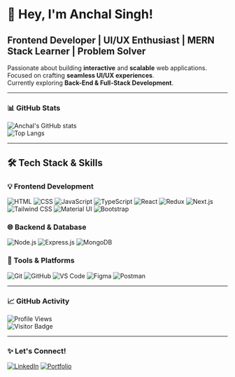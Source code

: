 # 👋 Hey, I'm Anchal Singh!  
##  Frontend Developer |  UI/UX Enthusiast |  MERN Stack Learner  | Problem Solver

Passionate about building **interactive** and **scalable** web applications.  
Focused on crafting **seamless UI/UX experiences**.  
Currently exploring **Back-End & Full-Stack Development**.

---

### 📊 GitHub Stats

![Anchal's GitHub stats](https://github-readme-stats.vercel.app/api?username=imanchalsingh&show_icons=true&theme=chartreuse-dark)  
![Top Langs](https://github-readme-stats.vercel.app/api/top-langs/?username=imanchalsingh&layout=compact&theme=chartreuse-dark)

---

## 🛠️ Tech Stack & Skills  

### 💡 Frontend Development  
![HTML](https://img.shields.io/badge/-HTML-E34F26?style=flat&logo=html&logoColor=white)
![CSS](https://img.shields.io/badge/-CSS-1572B6?style=flat&logo=css)
![JavaScript](https://img.shields.io/badge/-JavaScript-F7DF1E?style=flat&logo=javascript&logoColor=black)
![TypeScript](https://img.shields.io/badge/-TypeScript-3178C6?style=flat&logo=typescript&logoColor=white)
![React](https://img.shields.io/badge/-React-61DAFB?style=flat&logo=react&logoColor=black)
![Redux](https://img.shields.io/badge/-Redux-764ABC?style=flat&logo=redux&logoColor=white)
![Next.js](https://img.shields.io/badge/-Next.js-000000?style=flat&logo=nextdotjs&logoColor=white)
![Tailwind CSS](https://img.shields.io/badge/-Tailwind_CSS-38B2AC?style=flat&logo=tailwind-css&logoColor=white)
![Material UI](https://img.shields.io/badge/-MUI-007FFF?style=flat&logo=mui&logoColor=white)
![Bootstrap](https://img.shields.io/badge/-Bootstrap-7952B3?style=flat&logo=bootstrap&logoColor=white)

### 🌐 Backend & Database  
![Node.js](https://img.shields.io/badge/-Node.js-339933?style=flat&logo=node.js&logoColor=white)
![Express.js](https://img.shields.io/badge/-Express.js-000000?style=flat&logo=express&logoColor=white)
![MongoDB](https://img.shields.io/badge/-MongoDB-47A248?style=flat&logo=mongodb&logoColor=white)

### 🧰 Tools & Platforms  
![Git](https://img.shields.io/badge/-Git-F05032?style=flat&logo=git&logoColor=white)
![GitHub](https://img.shields.io/badge/-GitHub-181717?style=flat&logo=github)
![VS Code](https://img.shields.io/badge/-VS_Code-007ACC?style=flat&logo=visual-studio-code&logoColor=white)
![Figma](https://img.shields.io/badge/-Figma-F24E1E?style=flat&logo=figma&logoColor=white)
![Postman](https://img.shields.io/badge/-Postman-FF6C37?style=flat&logo=postman&logoColor=white)

---

### 📈 GitHub Activity  
![Profile Views](https://komarev.com/ghpvc/?username=imanchalsingh&color=green)  
![Visitor Badge](https://visitor-badge.laobi.icu/badge?page_id=imanchalsingh)

---

### ✨ Let's Connect!
[![LinkedIn](https://img.shields.io/badge/-LinkedIn-blue?style=flat-square&logo=Linkedin&logoColor=white&link=https://www.linkedin.com/in/imanchalsingh/)](https://www.linkedin.com/in/imanchalsingh/)
[![Portfolio](https://img.shields.io/badge/-Portfolio-FF5722?style=flat&logo=firefox&logoColor=white)](https://portfolio-imanchalsingh.vercel.app/)

